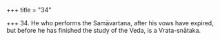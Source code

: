 +++
title = "34"

+++
34. He who performs the Samāvartana, after his vows have expired, but before he has finished the study of the Veda, is a Vrata-snātaka.
